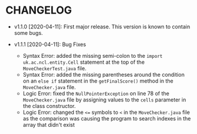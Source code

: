 # CHANGELOG

* v1.1.0 [2020-04-11]: First major release. This version is known to contain some bugs.

* v1.1.1 [2020-04-11]: Bug Fixes
    - Syntax Error: added the missing semi-colon to the `import uk.ac.ncl.entity.Cell` 
    statement at the top of the `MoveCheckerTest.java` file.
    - Syntax Error: added the missing parentheses around the condition on an `else if`
    statement in the `getFinalScore()` method in the `MoveChecker.java` file.
    - Logic Error: fixed the `NullPointerException` on line 78 of the `MoveChecker.java`
    file by assigning values to the `cells` parameter in the class constructor.
    - Logic Error: changed the `<=` symbols to `<` in the `MoveChecker.java` file as the
    comparison was causing the program to search indexes in the array that didn't exist
    